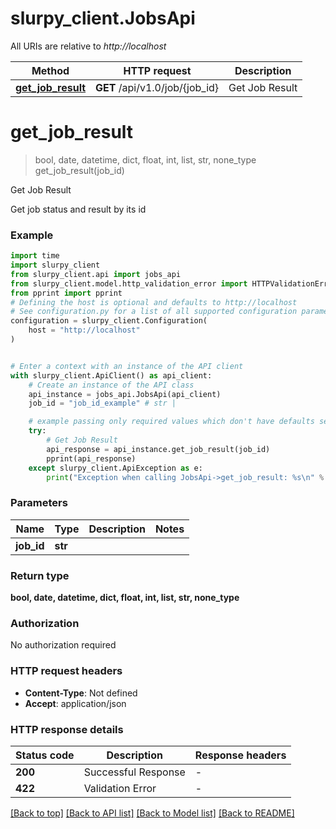 # slurpy_client.JobsApi

All URIs are relative to *http://localhost*

Method | HTTP request | Description
------------- | ------------- | -------------
[**get_job_result**](JobsApi.md#get_job_result) | **GET** /api/v1.0/job/{job_id} | Get Job Result


# **get_job_result**
> bool, date, datetime, dict, float, int, list, str, none_type get_job_result(job_id)

Get Job Result

Get job status and result by its id

### Example

```python
import time
import slurpy_client
from slurpy_client.api import jobs_api
from slurpy_client.model.http_validation_error import HTTPValidationError
from pprint import pprint
# Defining the host is optional and defaults to http://localhost
# See configuration.py for a list of all supported configuration parameters.
configuration = slurpy_client.Configuration(
    host = "http://localhost"
)


# Enter a context with an instance of the API client
with slurpy_client.ApiClient() as api_client:
    # Create an instance of the API class
    api_instance = jobs_api.JobsApi(api_client)
    job_id = "job_id_example" # str | 

    # example passing only required values which don't have defaults set
    try:
        # Get Job Result
        api_response = api_instance.get_job_result(job_id)
        pprint(api_response)
    except slurpy_client.ApiException as e:
        print("Exception when calling JobsApi->get_job_result: %s\n" % e)
```

### Parameters

Name | Type | Description  | Notes
------------- | ------------- | ------------- | -------------
 **job_id** | **str**|  |

### Return type

**bool, date, datetime, dict, float, int, list, str, none_type**

### Authorization

No authorization required

### HTTP request headers

 - **Content-Type**: Not defined
 - **Accept**: application/json

### HTTP response details
| Status code | Description | Response headers |
|-------------|-------------|------------------|
**200** | Successful Response |  -  |
**422** | Validation Error |  -  |

[[Back to top]](#) [[Back to API list]](../README.md#documentation-for-api-endpoints) [[Back to Model list]](../README.md#documentation-for-models) [[Back to README]](../README.md)

